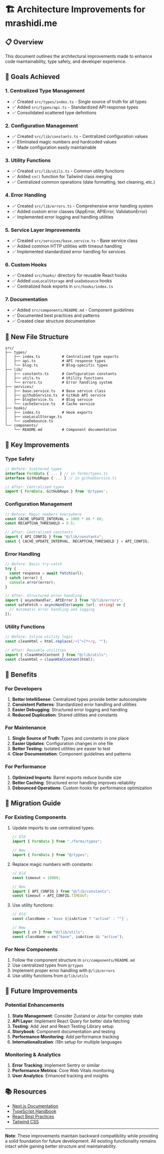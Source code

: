 # 🏗️ Architecture Improvements for mrashidi.me

## 📋 Overview

This document outlines the architectural improvements made to enhance code maintainability, type safety, and developer experience.

## 🎯 Goals Achieved

### 1. **Centralized Type Management**

- ✅ Created `src/types/index.ts` - Single source of truth for all types
- ✅ Added `src/types/api.ts` - Standardized API response types
- ✅ Consolidated scattered type definitions

### 2. **Configuration Management**

- ✅ Created `src/lib/constants.ts` - Centralized configuration values
- ✅ Eliminated magic numbers and hardcoded values
- ✅ Made configuration easily maintainable

### 3. **Utility Functions**

- ✅ Created `src/lib/utils.ts` - Common utility functions
- ✅ Added `cn()` function for Tailwind class merging
- ✅ Centralized common operations (date formatting, text cleaning, etc.)

### 4. **Error Handling**

- ✅ Created `src/lib/errors.ts` - Comprehensive error handling system
- ✅ Added custom error classes (AppError, APIError, ValidationError)
- ✅ Implemented error logging and handling utilities

### 5. **Service Layer Improvements**

- ✅ Created `src/services/base.service.ts` - Base service class
- ✅ Added common HTTP utilities with timeout handling
- ✅ Implemented standardized error handling for services

### 6. **Custom Hooks**

- ✅ Created `src/hooks/` directory for reusable React hooks
- ✅ Added `useLocalStorage` and `useDebounce` hooks
- ✅ Centralized hook exports in `src/hooks/index.ts`

### 7. **Documentation**

- ✅ Added `src/components/README.md` - Component guidelines
- ✅ Documented best practices and patterns
- ✅ Created clear structure documentation

## 📁 New File Structure

```
src/
├── types/
│   ├── index.ts          # Centralized type exports
│   ├── api.ts            # API response types
│   └── blog.ts           # Blog-specific types
├── lib/
│   ├── constants.ts      # Configuration constants
│   ├── utils.ts          # Utility functions
│   └── errors.ts         # Error handling system
├── services/
│   ├── base.service.ts   # Base service class
│   ├── githubService.ts  # GitHub API service
│   ├── blogService.ts    # Blog service
│   └── cacheService.ts   # Cache service
├── hooks/
│   ├── index.ts          # Hook exports
│   ├── useLocalStorage.ts
│   └── useDebounce.ts
└── components/
    └── README.md         # Component documentation
```

## 🔧 Key Improvements

### **Type Safety**

```typescript
// Before: Scattered types
interface FormData { ... } // in forms/types.ts
interface GitHubRepo { ... } // in githubService.ts

// After: Centralized types
import { FormData, GitHubRepo } from '@/types';
```

### **Configuration Management**

```typescript
// Before: Magic numbers everywhere
const CACHE_UPDATE_INTERVAL = 1000 * 60 * 60;
const RECAPTCHA_THRESHOLD = 0.5;

// After: Centralized constants
import { API_CONFIG } from "@/lib/constants";
const { CACHE_UPDATE_INTERVAL, RECAPTCHA_THRESHOLD } = API_CONFIG;
```

### **Error Handling**

```typescript
// Before: Basic try-catch
try {
  const response = await fetch(url);
} catch (error) {
  console.error(error);
}

// After: Structured error handling
import { asyncHandler, APIError } from "@/lib/errors";
const safeFetch = asyncHandler(async (url: string) => {
  // Automatic error handling and logging
});
```

### **Utility Functions**

```typescript
// Before: Inline utility logic
const cleanHtml = html.replace(/<[^>]*>/g, "");

// After: Reusable utilities
import { cleanHtmlContent } from "@/lib/utils";
const cleanHtml = cleanHtmlContent(html);
```

## 🚀 Benefits

### **For Developers**

1. **Better IntelliSense**: Centralized types provide better autocomplete
2. **Consistent Patterns**: Standardized error handling and utilities
3. **Easier Debugging**: Structured error logging and handling
4. **Reduced Duplication**: Shared utilities and constants

### **For Maintenance**

1. **Single Source of Truth**: Types and constants in one place
2. **Easier Updates**: Configuration changes in one file
3. **Better Testing**: Isolated utilities are easier to test
4. **Clear Documentation**: Component guidelines and patterns

### **For Performance**

1. **Optimized Imports**: Barrel exports reduce bundle size
2. **Better Caching**: Structured error handling improves reliability
3. **Debounced Operations**: Custom hooks for performance optimization

## 📝 Migration Guide

### **For Existing Components**

1. Update imports to use centralized types:

   ```typescript
   // Old
   import { FormData } from "./forms/types";

   // New
   import { FormData } from "@/types";
   ```

2. Replace magic numbers with constants:

   ```typescript
   // Old
   const timeout = 10000;

   // New
   import { API_CONFIG } from "@/lib/constants";
   const timeout = API_CONFIG.TIMEOUT;
   ```

3. Use utility functions:

   ```typescript
   // Old
   const className = `base ${isActive ? "active" : ""}`;

   // New
   import { cn } from "@/lib/utils";
   const className = cn("base", isActive && "active");
   ```

### **For New Components**

1. Follow the component structure in `src/components/README.md`
2. Use centralized types from `@/types`
3. Implement proper error handling with `@/lib/errors`
4. Use utility functions from `@/lib/utils`

## 🔮 Future Improvements

### **Potential Enhancements**

1. **State Management**: Consider Zustand or Jotai for complex state
2. **API Layer**: Implement React Query for better data fetching
3. **Testing**: Add Jest and React Testing Library setup
4. **Storybook**: Component documentation and testing
5. **Performance Monitoring**: Add performance tracking
6. **Internationalization**: i18n setup for multiple languages

### **Monitoring & Analytics**

1. **Error Tracking**: Implement Sentry or similar
2. **Performance Metrics**: Core Web Vitals monitoring
3. **User Analytics**: Enhanced tracking and insights

## 📚 Resources

- [Next.js Documentation](https://nextjs.org/docs)
- [TypeScript Handbook](https://www.typescriptlang.org/docs/)
- [React Best Practices](https://react.dev/learn)
- [Tailwind CSS](https://tailwindcss.com/docs)

---

**Note**: These improvements maintain backward compatibility while providing a solid foundation for future development. All existing functionality remains intact while gaining better structure and maintainability.
